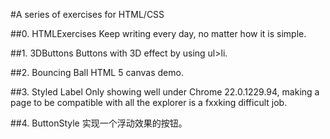 #A series of exercises for HTML/CSS

##0. HTMLExercises
    Keep writing every day, no matter how it is simple.

##1. 3DButtons
    Buttons with 3D effect by using ul>li.

##2. Bouncing Ball
    HTML 5 canvas demo.

##3. Styled Label
    Only showing well under Chrome 22.0.1229.94, making a page to be compatible with all the explorer is a fxxking difficult job.

##4. ButtonStyle
    实现一个浮动效果的按钮。

